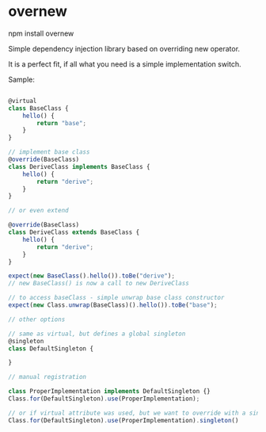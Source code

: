 # overnew
npm install overnew

Simple dependency injection library based on overriding new operator.

It is a perfect fit, if all what you need is a simple implementation switch.

Sample:

``` ts

@virtual
class BaseClass {
    hello() {
        return "base";
    }
}

// implement base class
@override(BaseClass)
class DeriveClass implements BaseClass {
    hello() {
        return "derive";
    }
}

// or even extend 

@override(BaseClass)
class DeriveClass extends BaseClass {
    hello() {
        return "derive";
    }
}

expect(new BaseClass().hello()).toBe("derive");
// new BaseClass() is now a call to new DeriveClass

// to access baseClass - simple unwrap base class constructor
expect(new Class.unwrap(BaseClass)().hello()).toBe("base");

// other options

// same as virtual, but defines a global singleton
@singleton
class DefaultSingleton {

}

// manual registration

class ProperImplementation implements DefaultSingleton {}
Class.for(DefaultSingleton).use(ProperImplementation);

// or if virtual attribute was used, but we want to override with a singleton instance
Class.for(DefaultSingleton).use(ProperImplementation).singleton()

```

